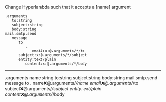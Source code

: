 Change Hyperlambda such that it accepts a [name] argument

```hyperlambda
.arguments
   to:string
   subject:string
   body:string
mail.smtp.send
   message
      to
         .
            email:x:@.arguments/*/to
      subject:x:@.arguments/*/subject
      entity:text/plain
         content:x:@.arguments/*/body
```
---
.arguments
   name:string
   to:string
   subject:string
   body:string
mail.smtp.send
   message
      to
         .
            name:x:@.arguments/*/name
            email:x:@.arguments/*/to
      subject:x:@.arguments/*/subject
      entity:text/plain
         content:x:@.arguments/*/body
